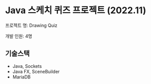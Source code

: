 # Java 스케치 퀴즈 프로젝트 (2022.11)
프로젝트 명: Drawing Quiz

개발 인원: 4명

## 기술스택
- Java, Sockets
- Java FX, SceneBuilder
- MariaDB
